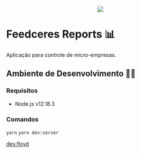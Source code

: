 <div align="center">
    <img src="https://storage.googleapis.com/devfloyd/logo.devfloyd.light.png">
</div>

# Feedceres Reports 📊

Aplicação para controle de micro-empresas.

## Ambiente de Desenvolvimento 🧑‍💻

### Requisitos

- Node.js v12.18.3

### Comandos

`yarn`
`yarn dev:server`

<a href="http://floyd.dev.br">dev.floyd</a>

